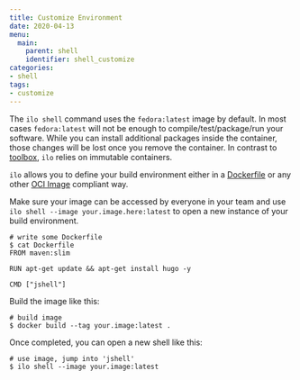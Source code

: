 ```yaml
---
title: Customize Environment
date: 2020-04-13
menu:
  main:
    parent: shell
    identifier: shell_customize
categories:
- shell
tags:
- customize
---
```


The `ilo shell` command uses the `fedora:latest` image by default. In most cases `fedora:latest` will not be enough to compile/test/package/run your software. While you can install additional packages inside the container, those changes will be lost once you remove the container. In contrast to [toolbox](https://github.com/containers/toolbox), `ilo` relies on immutable containers.

`ilo` allows you to define your build environment either in a [Dockerfile](https://docs.docker.com/engine/reference/builder/) or any other [OCI Image](https://github.com/opencontainers/image-spec/blob/master/spec.md) compliant way.

Make sure your image can be accessed by everyone in your team and use `ilo shell --image your.image.here:latest` to open a new instance of your build environment.

```shell script
# write some Dockerfile
$ cat Dockerfile
FROM maven:slim

RUN apt-get update && apt-get install hugo -y

CMD ["jshell"]
```

Build the image like this:

```shell script
# build image
$ docker build --tag your.image:latest .
```

Once completed, you can open a new shell like this:

```shell script
# use image, jump into 'jshell'
$ ilo shell --image your.image:latest
```
